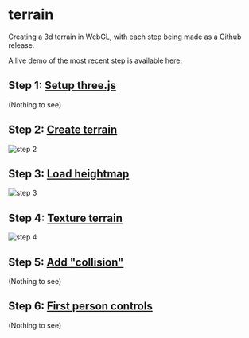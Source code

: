 # terrain
Creating a 3d terrain in WebGL, with each step being made as a Github release.

A live demo of the most recent step is available [here](https://wybiral.github.io/terrain/).


## Step 1: [Setup three.js](https://github.com/wybiral/terrain/releases/tag/0.1)
(Nothing to see)
## Step 2: [Create terrain](https://github.com/wybiral/terrain/releases/tag/0.2)
![step 2](https://cloud.githubusercontent.com/assets/3092000/17271932/d712c5c8-564e-11e6-864d-78e7330869d1.png)
## Step 3: [Load heightmap](https://github.com/wybiral/terrain/releases/tag/0.3)
![step 3](https://cloud.githubusercontent.com/assets/3092000/17271990/6f5347ee-5650-11e6-880c-c647ace5c374.png)
## Step 4: [Texture terrain](https://github.com/wybiral/terrain/releases/tag/0.4)
![step 4](https://cloud.githubusercontent.com/assets/3092000/17272066/6ee207da-5652-11e6-9e0f-284f4d565706.png)
## Step 5: [Add "collision"](https://github.com/wybiral/terrain/releases/tag/0.5)
(Nothing to see)
## Step 6: [First person controls](https://github.com/wybiral/terrain/releases/tag/0.6)
(Nothing to see)

